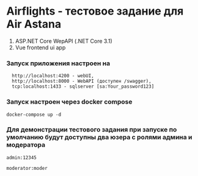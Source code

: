 # Airflights - тестовое задание для Air Astana

1. ASP.NET Core WepAPI (.NET Core 3.1)
2. Vue frontend ui app

  ### Запуск приложения настроен на 
      http://localhost:4200 - webUI, 
      http://localhost:8000 - WebAPI (доступен /swagger),
      tcp:localhost:1433 - sqlserver [sa:Your_password123]

  ### Запуск настроен через docker compose
  ```docker-compose up -d```
  
  ### Для демонстрации тестового задания при запуске по умолчанию будут доступны два юзера с ролями админа и модератора
  
  ```admin:12345```
  
  ```moderator:moder```
  
